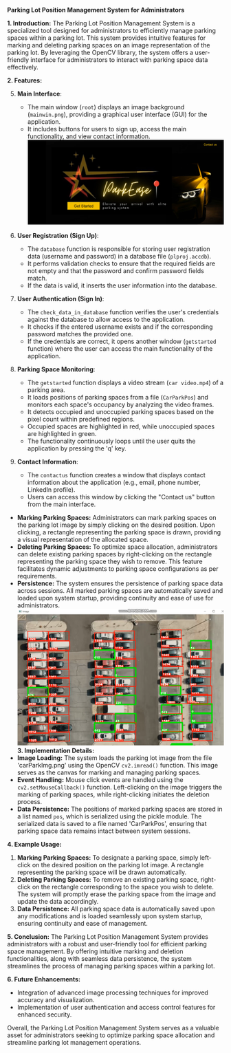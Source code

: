 **Parking Lot Position Management System for Administrators**


**1. Introduction:**
The Parking Lot Position Management System is a specialized tool designed for administrators to efficiently manage parking spaces within a parking lot. This system provides intuitive features for marking and deleting parking spaces on an image representation of the parking lot. By leveraging the OpenCV library, the system offers a user-friendly interface for administrators to interact with parking space data effectively.



**2. Features:**

5. **Main Interface**:
   - The main window (`root`) displays an image background (`mainwin.png`), providing a graphical user interface (GUI) for the application.
   - It includes buttons for users to sign up, access the main functionality, and view contact information.
   ![Login Window](https://github.com/Gul-Fatima/ParkEase/blob/main/Win1ss.png)

1. **User Registration (Sign Up)**:
   - The `database` function is responsible for storing user registration data (username and password) in a database file (`plproj.accdb`).
   - It performs validation checks to ensure that the required fields are not empty and that the password and confirm password fields match.
   - If the data is valid, it inserts the user information into the database.

2. **User Authentication (Sign In)**:
   - The `check_data_in_database` function verifies the user's credentials against the database to allow access to the application.
   - It checks if the entered username exists and if the corresponding password matches the provided one.
   - If the credentials are correct, it opens another window (`getstarted` function) where the user can access the main functionality of the application.

3. **Parking Space Monitoring**:
   - The `getstarted` function displays a video stream (`car video.mp4`) of a parking area.
   - It loads positions of parking spaces from a file (`CarParkPos`) and monitors each space's occupancy by analyzing the video frames.
   - It detects occupied and unoccupied parking spaces based on the pixel count within predefined regions.
   - Occupied spaces are highlighted in red, while unoccupied spaces are highlighted in green.
   - The functionality continuously loops until the user quits the application by pressing the 'q' key.

4. **Contact Information**:
   - The `contactus` function creates a window that displays contact information about the application (e.g., email, phone number, LinkedIn profile).
   - Users can access this window by clicking the "Contact us" button from the main interface.

- **Marking Parking Spaces:** Administrators can mark parking spaces on the parking lot image by simply clicking on the desired position. Upon clicking, a rectangle representing the parking space is drawn, providing a visual representation of the allocated space.
- **Deleting Parking Spaces:** To optimize space allocation, administrators can delete existing parking spaces by right-clicking on the rectangle representing the parking space they wish to remove. This feature facilitates dynamic adjustments to parking space configurations as per requirements.
- **Persistence:** The system ensures the persistence of parking space data across sessions. All marked parking spaces are automatically saved and loaded upon system startup, providing continuity and ease of use for administrators.
![Empty Space Detection](https://github.com/Gul-Fatima/ParkEase/blob/main/recss.png)
**3. Implementation Details:**
- **Image Loading:** The system loads the parking lot image from the file 'carParkImg.png' using the OpenCV `cv2.imread()` function. This image serves as the canvas for marking and managing parking spaces.
- **Event Handling:** Mouse click events are handled using the `cv2.setMouseCallback()` function. Left-clicking on the image triggers the marking of parking spaces, while right-clicking initiates the deletion process.
- **Data Persistence:** The positions of marked parking spaces are stored in a list named `pos`, which is serialized using the pickle module. The serialized data is saved to a file named 'CarParkPos', ensuring that parking space data remains intact between system sessions.

**4. Example Usage:**
1. **Marking Parking Spaces:** To designate a parking space, simply left-click on the desired position on the parking lot image. A rectangle representing the parking space will be drawn automatically.
2. **Deleting Parking Spaces:** To remove an existing parking space, right-click on the rectangle corresponding to the space you wish to delete. The system will promptly erase the parking space from the image and update the data accordingly.
3. **Data Persistence:** All parking space data is automatically saved upon any modifications and is loaded seamlessly upon system startup, ensuring continuity and ease of management.

**5. Conclusion:**
The Parking Lot Position Management System provides administrators with a robust and user-friendly tool for efficient parking space management. By offering intuitive marking and deletion functionalities, along with seamless data persistence, the system streamlines the process of managing parking spaces within a parking lot.

**6. Future Enhancements:**
- Integration of advanced image processing techniques for improved accuracy and visualization.
- Implementation of user authentication and access control features for enhanced security.


Overall, the Parking Lot Position Management System serves as a valuable asset for administrators seeking to optimize parking space allocation and streamline parking lot management operations.
